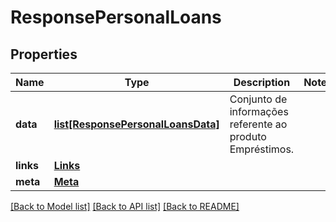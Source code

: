 # ResponsePersonalLoans

## Properties
Name | Type | Description | Notes
------------ | ------------- | ------------- | -------------
**data** | [**list[ResponsePersonalLoansData]**](ResponsePersonalLoansData.md) | Conjunto de informações referente ao produto Empréstimos. | 
**links** | [**Links**](Links.md) |  | 
**meta** | [**Meta**](Meta.md) |  | 

[[Back to Model list]](../README.md#documentation-for-models) [[Back to API list]](../README.md#documentation-for-api-endpoints) [[Back to README]](../README.md)

